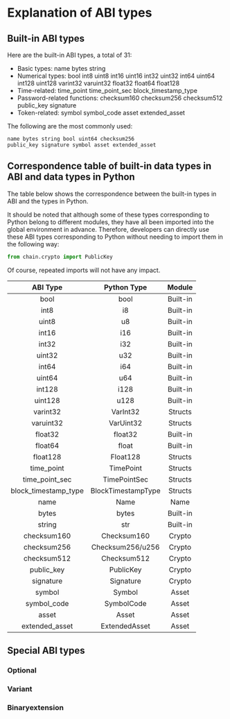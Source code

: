# Explanation of ABI types

## Built-in ABI types

Here are the built-in ABI types, a total of 31:

- Basic types: name bytes string
- Numerical types: bool int8 uint8 int16 uint16 int32 uint32 int64 uint64 int128 uint128 varint32 varuint32 float32 float64 float128
- Time-related: time_point time_point_sec block_timestamp_type
- Password-related functions: checksum160 checksum256 checksum512 public_key signature
- Token-related: symbol symbol_code asset extended_asset

The following are the most commonly used:

```
name bytes string bool uint64 checksum256
public_key signature symbol asset extended_asset
```

## Correspondence table of built-in data types in ABI and data types in Python

The table below shows the correspondence between the built-in types in ABI and the types in Python.

It should be noted that although some of these types corresponding to Python belong to different modules, they have all been imported into the global environment in advance. Therefore, developers can directly use these ABI types corresponding to Python without needing to import them in the following way:

```python
from chain.crypto import PublicKey
```

Of course, repeated imports will not have any impact.

|         ABI Type     |   Python Type       |      Module    |
|:--------------------:|:------------------:|:------------------:|
|         bool         |        bool        |   Built-in    |
|         int8         |         i8         |   Built-in    |
|         uint8        |         u8         |   Built-in    |
|         int16        |         i16        |   Built-in    |
|         int32        |         i32        |   Built-in    |
|        uint32        |         u32        |   Built-in    |
|         int64        |         i64        |   Built-in    |
|        uint64        |         u64        |   Built-in    |
|        int128        |        i128        |   Built-in    |
|        uint128       |        u128        |   Built-in    |
|       varint32       |      VarInt32      |   Structs |
|       varuint32      |      VarUint32     |   Structs |
|        float32       |     float32        |  Built-in     |
|        float64       |       float        |  Built-in     |
|       float128       |      Float128      |  Structs  |
|      time_point      |      TimePoint     |  Structs  |
|    time_point_sec    |    TimePointSec    |  Structs  |
| block_timestamp_type | BlockTimestampType |  Structs  |
|         name         |        Name        |  Name  |
|         bytes        |        bytes       |  Built-in  |
|        string        |        str         |  Built-in  |
|      checksum160     |     Checksum160    |  Crypto  |
|      checksum256     |   Checksum256/u256 |  Crypto  |
|      checksum512     |     Checksum512    |  Crypto  |
|      public_key      |      PublicKey     |  Crypto  |
|       signature      |      Signature     |  Crypto  |
|        symbol        |       Symbol       | Asset   |
|      symbol_code     |     SymbolCode     | Asset   |
|         asset        |        Asset       | Asset   |
|    extended_asset    |    ExtendedAsset   | Asset   |

## Special ABI types

### Optional

### Variant

### Binaryextension
